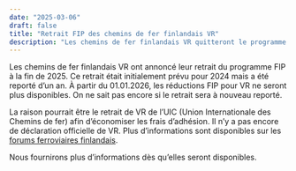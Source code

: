 ```yaml
---
date: "2025-03-06"
draft: false
title: "Retrait FIP des chemins de fer finlandais VR"
description: "Les chemins de fer finlandais VR quitteront le programme FIP le 1er janvier 2026. Les réductions FIP ne seront plus valables. Contexte et perspectives ici."
---
```


Les chemins de fer finlandais VR ont annoncé leur retrait du programme FIP à la fin de 2025. Ce retrait était initialement prévu pour 2024 mais a été reporté d’un an. À partir du 01.01.2026, les réductions FIP pour VR ne seront plus disponibles. On ne sait pas encore si le retrait sera à nouveau reporté.

La raison pourrait être le retrait de VR de l’UIC (Union Internationale des Chemins de fer) afin d’économiser les frais d’adhésion. Il n’y a pas encore de déclaration officielle de VR. Plus d’informations sont disponibles sur les [forums ferroviaires finlandais](https://vaunut.org/keskustelut/index.php?topic=15586.0).

Nous fournirons plus d’informations dès qu’elles seront disponibles.
